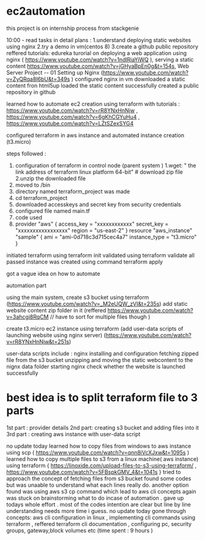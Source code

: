 # ec2automation
this project is on internship process from stackgenie

10:00 - read tasks in detail 
 plans : 1.understand deploying  static websites using nginx
         2.try a demo in vm(centos 8) 
         3.create a github public repository 
reffered tutorials: edureka turorial on deploying a web application using nginx  ( https://www.youtube.com/watch?v=1ndlRiaYiWQ ), serving a static content https://www.youtube.com/watch?v=jGHyaBpEn0g&t=154s, Web Server Project -- 01 Setting up Nginx (https://www.youtube.com/watch?v=ZyQRqa8I6bU&t=349s )
configured nginx in vm
downloaded a static content fron html5up 
loaded the static content successfully 
created a public repository in github 

learned how to automate ec2 creation using terraform with tutorials : https://www.youtube.com/watch?v=rR8YNxHnNjw  , https://www.youtube.com/watch?v=6gKhCGYuHu4 , 
https://www.youtube.com/watch?v=LZtSZexSYG4

configured terraform in aws instance and automated instance creation (t3.micro) 

steps followed :
1. configuration of terraform in control node (parent system )
  1.wget: " the link address of terraform  linux platform 64-bit"  #  download  zip file 
  2.unzip the downloaded file 
  3. moved to /bin
  4. directory named terraform_project was made 
  5. cd terraform_project 
  6. downloaded accesskeys and secret key from security credentials 
  7. configured  file named main.tf
  8. code used 
  9.  provider "aws" {
 access_key = "xxxxxxxxxxxx"
 secret_key = "xxxxxxxxxxxxxxxxx"
 region = "us-east-2"
}
resource "aws_instance" "sample" {
ami = "ami-0d718c3d715cec4a7"
instance_type = "t3.micro"
}

initiated terraform  using terraform init 
validated using terraform validate 
all passed 
instance was created using  command  terraform apply 


got a vague idea on how to automate 

automation part 
 
using the main system,
create s3 bucket using terraform (https://www.youtube.com/watch?v=_M2eUQW_zVI&t=235s)
add static website content zip folder in it (reffered https://www.youtube.com/watch?v=3ahcgi8RqCM // have to sort for multiple files though  ) 

create t3.micro ec2 instance  using terraform  (add user-data scripts of launching website using nginx server) (https://www.youtube.com/watch?v=rR8YNxHnNjw&t=251s)
 
user-data scripts include :
nginx installing and configuration 
fetching zipped file from the s3 bucket 
unzipping and moving the static webcontent to the nignx data folder 
starting nginx 
check whether the website is launched successfully  

# best idea is to split terraform file to 3 parts 
1st part : provider details 
2nd part: creating s3 bucket and adding files into it 
3rd part : creating aws instance with user-data script 

no update today 
learned how to copy files from windows to aws instance  using scp  ( https://www.youtube.com/watch?v=qnn8iVcXJxw&t=1095s )  
learned how to copy multiple files to s3  from a linux machine( aws instance)  using terraform  {  https://linoxide.com/upload-files-to-s3-using-terraform/  , https://www.youtube.com/watch?v=5FBspkGMV_4&t=1041s }
tried to approach the concept of fetching files from s3 bucket  found some codes but was unaable to understand what each lines really do. another option found was using aws s3 cp command which lead to  aws cli concepts again was stuck on brainstorming what to do incase of automation . gave up todays whole effort . most of the codes  intention are clear but line by line understanding needs more time i guess.
no update today 
gone through  concepts: aws cli configuration in linux , implementing cli commands using terraform , reffered terraform cli documentation , configuring pc, security groups, gateway,block volumes etc (time spent : 9 hours ) 


